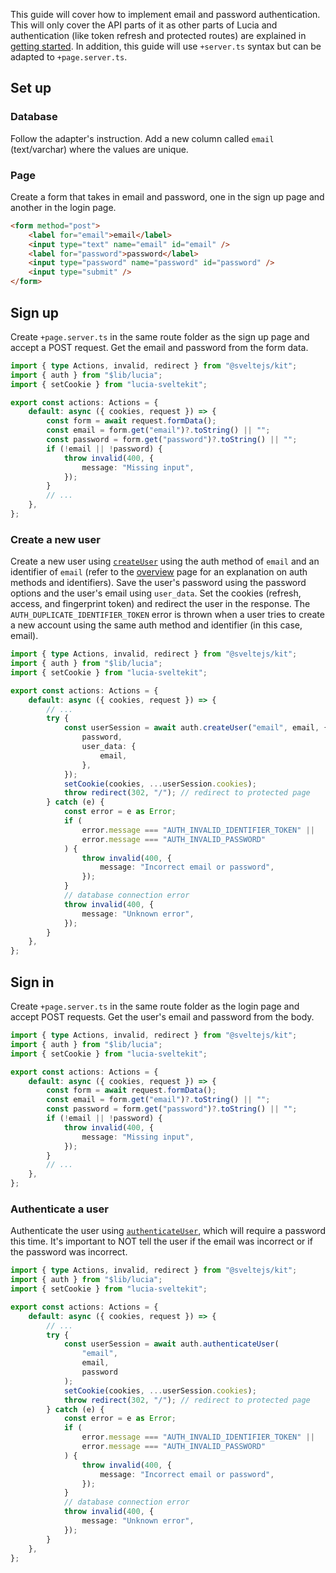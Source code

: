 This guide will cover how to implement email and password authentication. This will only cover the API parts of it as other parts of Lucia and authentication (like token refresh and protected routes) are explained in [getting started](/getting-started). In addition, this guide will use `+server.ts` syntax but can be adapted to `+page.server.ts`.

## Set up

### Database

Follow the adapter's instruction. Add a new column called `email` (text/varchar) where the values are unique.

### Page

Create a form that takes in email and password, one in the sign up page and another in the login page.

```html
<form method="post">
    <label for="email">email</label>
    <input type="text" name="email" id="email" />
    <label for="password">password</label>
    <input type="password" name="password" id="password" />
    <input type="submit" />
</form>
```

## Sign up

Create `+page.server.ts` in the same route folder as the sign up page and accept a POST request. Get the email and password from the form data.

```ts
import { type Actions, invalid, redirect } from "@sveltejs/kit";
import { auth } from "$lib/lucia";
import { setCookie } from "lucia-sveltekit";

export const actions: Actions = {
    default: async ({ cookies, request }) => {
        const form = await request.formData();
        const email = form.get("email")?.toString() || "";
        const password = form.get("password")?.toString() || "";
        if (!email || !password) {
            throw invalid(400, {
                message: "Missing input",
            });
        }
        // ...
    },
};
```

### Create a new user

Create a new user using [`createUser`](/server-apis#createuser) using the auth method of `email` and an identifier of `email` (refer to the [overview](/overview) page for an explanation on auth methods and identifiers). Save the user's password using the password options and the user's email using `user_data`. Set the cookies (refresh, access, and fingerprint token) and redirect the user in the response. The `AUTH_DUPLICATE_IDENTIFIER_TOKEN` error is thrown when a user tries to create a new account using the same auth method and identifier (in this case, email).

```ts
import { type Actions, invalid, redirect } from "@sveltejs/kit";
import { auth } from "$lib/lucia";
import { setCookie } from "lucia-sveltekit";

export const actions: Actions = {
    default: async ({ cookies, request }) => {
        // ...
        try {
            const userSession = await auth.createUser("email", email, {
                password,
                user_data: {
                    email,
                },
            });
            setCookie(cookies, ...userSession.cookies);
            throw redirect(302, "/"); // redirect to protected page
        } catch (e) {
            const error = e as Error;
            if (
                error.message === "AUTH_INVALID_IDENTIFIER_TOKEN" ||
                error.message === "AUTH_INVALID_PASSWORD"
            ) {
                throw invalid(400, {
                    message: "Incorrect email or password",
                });
            }
            // database connection error
            throw invalid(400, {
                message: "Unknown error",
            });
        }
    },
};
```

## Sign in

Create `+page.server.ts` in the same route folder as the login page and accept POST requests. Get the user's email and password from the body.

```ts
import { type Actions, invalid, redirect } from "@sveltejs/kit";
import { auth } from "$lib/lucia";
import { setCookie } from "lucia-sveltekit";

export const actions: Actions = {
    default: async ({ cookies, request }) => {
        const form = await request.formData();
        const email = form.get("email")?.toString() || "";
        const password = form.get("password")?.toString() || "";
        if (!email || !password) {
            throw invalid(400, {
                message: "Missing input",
            });
        }
        // ...
    },
};
```

### Authenticate a user

Authenticate the user using [`authenticateUser`](/server-apis#authenticateuser), which will require a password this time. It's important to NOT tell the user if the email was incorrect or if the password was incorrect.

```ts
import { type Actions, invalid, redirect } from "@sveltejs/kit";
import { auth } from "$lib/lucia";
import { setCookie } from "lucia-sveltekit";

export const actions: Actions = {
    default: async ({ cookies, request }) => {
        // ...
        try {
            const userSession = await auth.authenticateUser(
                "email",
                email,
                password
            );
            setCookie(cookies, ...userSession.cookies);
            throw redirect(302, "/"); // redirect to protected page
        } catch (e) {
            const error = e as Error;
            if (
                error.message === "AUTH_INVALID_IDENTIFIER_TOKEN" ||
                error.message === "AUTH_INVALID_PASSWORD"
            ) {
                throw invalid(400, {
                    message: "Incorrect email or password",
                });
            }
            // database connection error
            throw invalid(400, {
                message: "Unknown error",
            });
        }
    },
};
```
